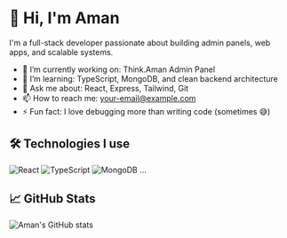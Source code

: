 # 👋 Hi, I'm Aman

I'm a full-stack developer passionate about building admin panels, web apps, and scalable systems.

- 🔭 I’m currently working on: Think.Aman Admin Panel
- 🌱 I’m learning: TypeScript, MongoDB, and clean backend architecture
- 💬 Ask me about: React, Express, Tailwind, Git
- 📫 How to reach me: [your-email@example.com](mailto:your-email@example.com)
- ⚡ Fun fact: I love debugging more than writing code (sometimes 😅)

## 🛠️ Technologies I use

![React](https://img.shields.io/badge/-React-black?style=flat-square&logo=react)
![TypeScript](https://img.shields.io/badge/-TypeScript-black?style=flat-square&logo=typescript)
![MongoDB](https://img.shields.io/badge/-MongoDB-black?style=flat-square&logo=mongodb)
...

## 📈 GitHub Stats

![Aman's GitHub stats](https://github-readme-stats.vercel.app/api?username=digiindia2025&show_icons=true&theme=radical)


